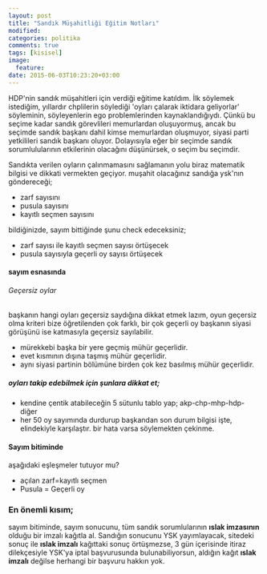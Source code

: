 ```yaml
---
layout: post
title: "Sandık Müşahitliği Eğitim Notları"
modified:
categories: politika
comments: true
tags: [kisisel]
image:
  feature:
date: 2015-06-03T10:23:20+03:00
---
```


 HDP'nin sandık müşahitleri için verdiği eğitime katıldım. İlk söylemek
istediğim, yıllardır chplilerin söylediği 'oyları çalarak iktidara geliyorlar'
söyleminin, söyleyenlerin ego problemlerinden kaynaklandığıydı. Çünkü bu seçime
kadar sandık görevlileri memurlardan oluşuyormuş, ancak bu seçimde sandık
başkanı dahil kimse memurlardan oluşmuyor, siyasi parti yetkilileri sandık
başkanı oluyor. Dolayısıyla eğer bir seçimde sandık sorumlulularının
etkilerinin olacağını düşünürsek, o seçim bu seçimdir.

  Sandıkta verilen oyların çalınmamasını sağlamanın yolu biraz matematik bilgisi
ve dikkati vermekten geçiyor. muşahit olacağınız sandığa ysk'nın göndereceği;

* zarf sayısını
* pusula sayısını
* kayıtlı seçmen sayısını

bildiğinizde, sayım bittiğinde şunu check edeceksiniz;

* zarf sayısı ile kayıtlı seçmen sayısı örtüşecek
* pusula sayısıyla geçerli oy sayısı örtüşecek

#### sayım esnasında 

###### Geçersiz oylar
  başkanın hangi oyları geçersiz saydığına dikkat etmek lazım, oyun geçersiz olma
kriteri bize öğretilenden çok farklı, bir çok geçerli oy başkanın siyasi
görüşünü ise katmasıyla geçersiz sayılabilir.

* mürekkebi başka bir yere geçmiş mühür geçerlidir. 
* evet kısmının dışına taşmış mühür geçerlidir.
* aynı siyasi partinin bölümüne birden çok kez basılmış mühür geçerlidir.

##### oyları takip edebilmek için şunlara dikkat et;

* kendine çentik atabileceğin 5 sütunlu tablo yap; akp-chp-mhp-hdp-diğer
* her 50 oy sayımında durdurup başkandan son durum bilgisi işte, elindekiyle
  karşılaştır. bir hata varsa söylemekten çekinme.

#### Sayım bitiminde 

aşağıdaki eşleşmeler tutuyor mu?

* açılan zarf=kayıtlı seçmen
* Pusula = Geçerli oy

### En önemli kısım; 
sayım bitiminde, sayım sonucunu, tüm sandık sorumlularının **ıslak imzasının**
olduğu bir imzalı kağıtla al. Sandığın sonucunu YSK yayımlayacak, sitedeki
sonuç ile **ıslak imzalı** kağıttaki sonuç örtüşmezse, 3 gün içerisinde itiraz
dilekçesiyle YSK'ya iptal başvurusunda bulunabiliyorsun, aldığın kağıt **ıslak
imzalı** değilse herhangi bir başvuru hakkın yok.




